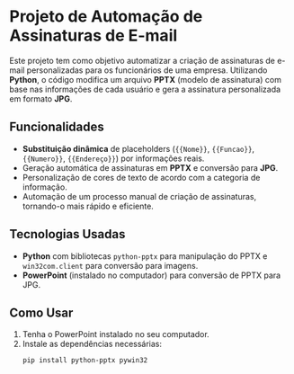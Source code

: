 # Projeto de Automação de Assinaturas de E-mail

Este projeto tem como objetivo automatizar a criação de assinaturas de e-mail personalizadas para os funcionários de uma empresa. Utilizando **Python**, o código modifica um arquivo **PPTX** (modelo de assinatura) com base nas informações de cada usuário e gera a assinatura personalizada em formato **JPG**.

## Funcionalidades

- **Substituição dinâmica** de placeholders (`{{Nome}}`, `{{Funcao}}`, `{{Numero}}`, `{{Endereço}}`) por informações reais.
- Geração automática de assinaturas em **PPTX** e conversão para **JPG**.
- Personalização de cores de texto de acordo com a categoria de informação.
- Automação de um processo manual de criação de assinaturas, tornando-o mais rápido e eficiente.

## Tecnologias Usadas

- **Python** com bibliotecas `python-pptx` para manipulação do PPTX e `win32com.client` para conversão para imagens.
- **PowerPoint** (instalado no computador) para conversão de PPTX para JPG.

## Como Usar

1. Tenha o PowerPoint instalado no seu computador.
2. Instale as dependências necessárias:
   ```bash
   pip install python-pptx pywin32
